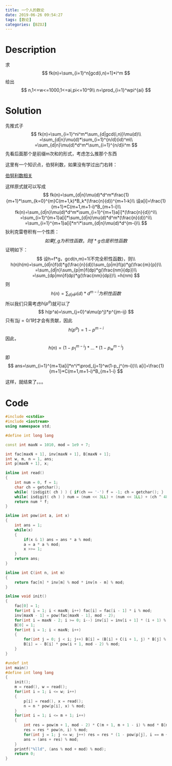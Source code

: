 ```yaml
---
title: 一个人的数论
date: 2019-06-26 09:54:27
tags: [数论]
categories: [BZOJ]
---
```


# Description

求
$$
fk(n)=\sum_{i=1}^n[gcd(i,n)=1]*i^m
$$
给出
$$
n,1<=w<=1000,1<=ai,pi<=10^9\\
n=\prod_{i=1}^wpi^{ai}
$$

<!--more-->

# Solution

先推式子
$$
fk(n)=\sum_{i=1}^ni^m*\sum_{d|gcd(i,n)}\mu(d)\\
=\sum_{d|n}\mu(d)*\sum_{i=1}^{n/d}(id)^m\\
=\sum_{d|n}\mu(d)*d^m*\sum_{i=1}^{n/d}i^m
$$
先看后面那个是前缀m次和的形式，考虑怎么推那个东西

这里有一个知识点，伯努利数，如果没有学过出门右转：

[伯努利数相关](https://cmwqf.github.io/2019/06/26/%E4%BC%AF%E5%8A%AA%E5%88%A9%E6%95%B0%E7%9B%B8%E5%85%B3/#more)

这样原式就可以写成
$$
fk(n)=\sum_{d|n}\mu(d)*d^m*\frac{1}{m+1}*\sum_{k=0}^{m}C(m+1,k)*B_k*(\frac{n}{d})^{m+1-k}\\
设a[i]=\frac{1}{m+1}*C(m+1,m+1-i)*B_{m+1-i}\\
fk(n)=\sum_{d|n}\mu(d)*d^m*\sum_{i=1}^{m+1}a[i]*(\frac{n}{d})^i\\
=\sum_{i=1}^{m+1}a[i]*\sum_{d|n}\mu(d)*d^m*(\frac{n}{d})^i\\
=\sum_{i=1}^{m+1}a[i]*n^i*\sum_{d|n}\mu(d)*d^{m-i}\\
$$
狄利克雷卷积有一个性质：
$$
如果f,g为积性函数，则f*g也是积性函数
$$
证明如下：
$$
设h=f*g，gcd(n,m)=1(不完全积性函数)，则\\
h(n)h(m)=\sum_{d|n}f(d)*g(\frac{n}{d})\sum_{p|m}f(p)*g(\frac{m}{p})\\
=\sum_{d|n}\sum_{p|m}f(dp)*g(\frac{nm}{dp})\\
=\sum_{dp|mn}f(dp)*g(\frac{nm}{dp})\\
=h(nm)
$$
则
$$
h(n)=\sum_{d|n}\mu(d)*d^{m-i}为积性函数
$$
所以我们只需考虑$h(p^a)$就可以了
$$
h(p^a)=\sum_{j=0}^a\mu(p^j)*p^{jm-ij}
$$
只有当$j=0/1$时才会有贡献，因此
$$
h(p^a)=1-p^{m-i}
$$
因此，
$$
h(n)=(1-p_1^{m-i})*...*(1-p_w^{m-i})
$$
即
$$
ans=\sum_{i=1}^{m+1}a[i]*n^i*\prod_{j=1}^w(1-p_j^{m-i})\\
a[i]=\frac{1}{m+1}*C(m+1,m+1-i)*B_{m+1-i}
$$


这样，就结束了。。。

# Code

```c++
#include <cstdio>
#include <iostream>
using namespace std;

#define int long long

const int maxN = 1010, mod = 1e9 + 7;

int fac[maxN + 1], inv[maxN + 1], B[maxN + 1];
int w, m, n = 1, ans;
int p[maxN + 1], x;

inline int read()
{
	int num = 0, f = 1;
	char ch = getchar();
	while( !isdigit( ch ) ) { if(ch == '-') f = -1; ch = getchar(); }
	while( isdigit( ch ) ) num = (num << 3LL) + (num << 1LL) + (ch ^ 48), ch = getchar();
	return num * f;
} 

inline int pow(int a, int x)
{
	int ans = 1;
	while(x)
	{
		if(x & 1) ans = ans * a % mod;
		a = a * a % mod;
		x >>= 1;
	}
	return ans;
}

inline int C(int n, int m)
{
	return fac[n] * inv[m] % mod * inv[n - m] % mod;
}

inline void init()
{
	fac[0] = 1;
	for(int i = 1; i < maxN; i++) fac[i] = fac[i - 1] * i % mod;
	inv[maxN - 1] = pow(fac[maxN - 1], mod - 2);
	for(int i = maxN - 2; i >= 0; i--) inv[i] = inv[i + 1] * (i + 1) % mod;
	B[0] = 1;
	for(int i = 1; i < maxN; i++)
	{
		for(int j = 0; j < i; j++) B[i] = (B[i] + C(i + 1, j) * B[j] % mod) % mod;
		B[i] = - B[i] * pow(i + 1, mod - 2) % mod; 
	}
}

#undef int
int main()
#define int long long
{
	init();
	m = read(), w = read();
	for(int i = 1; i <= w; i++)
	{
		p[i] = read(), x = read();
		n = n * pow(p[i], x) % mod;
	}
	for(int i = 1; i <= m + 1; i++)
	{
		int res = pow(m + 1, mod - 2) * C(m + 1, m + 1 - i) % mod * B[m + 1 - i] % mod;
		res = res * pow(n, i) % mod;
		for(int j = 1; j <= w; j++) res = res * (1 - pow(p[j], i == m + 1 ? mod - 2 : m - i)) % mod;
		ans = (ans + res) % mod;
	}
	printf("%lld", (ans % mod + mod) % mod);
	return 0;
}
```



